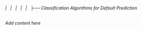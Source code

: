 ###### |   |   |   |   |   ├──  Classification Algorithms for Default Prediction

*Add content here*
